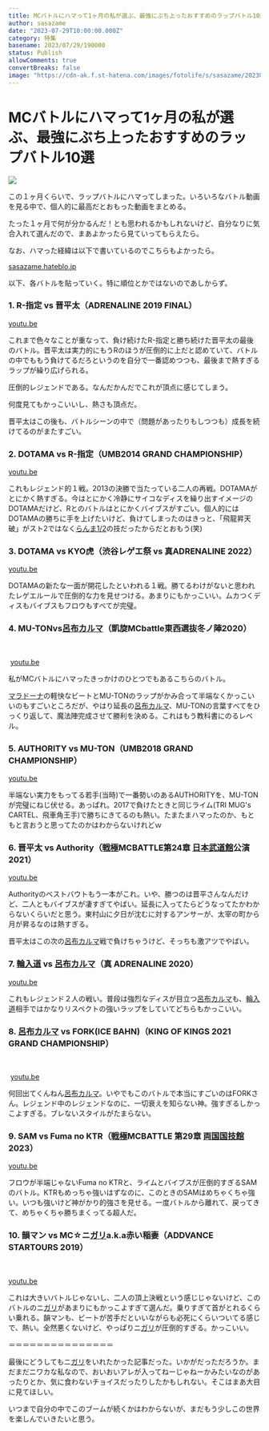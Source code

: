 ```yaml
---
title: MCバトルにハマって1ヶ月の私が選ぶ、最強にぶち上ったおすすめのラップバトル10選
author: sasazame
date: "2023-07-29T10:00:00.000Z"
category: 特集
basename: 2023/07/29/190000
status: Publish
allowComments: true
convertBreaks: false
image: "https://cdn-ak.f.st-hatena.com/images/fotolife/s/sasazame/20230727/20230727195904.png"
---
```

# MCバトルにハマって1ヶ月の私が選ぶ、最強にぶち上ったおすすめのラップバトル10選

![](https://cdn-ak.f.st-hatena.com/images/fotolife/s/sasazame/20230727/20230727195904.png)

この１ヶ月くらいで、ラップバトルにハマってしまった。いろいろなバトル動画を見る中で、個人的に最高だとおもった動画をまとめる。

たった１ヶ月で何が分かるんだ！とも思われるかもしれないけど、自分なりに気合入れて選んだので、まあよかったら見ていってもらえたら。

なお、ハマった経緯は以下で書いているのでこちらもよかったら。

[sasazame.hateblo.jp](https://sasazame.hateblo.jp/entry/2023/07/29/100000)

<!-- Extended Body -->

以下、各バトルを貼っていく。特に順位とかではないのであしからず。

### 1\. R-指定 vs 晋平太（ADRENALINE 2019 FINAL）

[youtu.be](https://youtu.be/Xsw-o2-7668)

これまで色々なことが重なって、負け続けたR-指定と勝ち続けた晋平太の最後のバトル。晋平太は実力的にもうRのほうが圧倒的に上だと認めていて、バトルの中でももう負けてるだろというのを自分で一番認めつつも、最後まで熱すぎるラップが繰り広げられる。

圧倒的レジェンドである。なんだかんだでこれが頂点に感じてしまう。

何度見てもかっこいいし、熱さも頂点だ。

晋平太はこの後も、バトルシーンの中で（問題があったりもしつつも）成長を続けてるのがまたすごい。

### 2\. DOTAMA vs R-指定（UMB2014 GRAND CHAMPIONSHIP）

[youtu.be](https://youtu.be/jOPWapsV3bc)

これもレジェンド的１戦。2013の決勝で当たっている二人の再戦。DOTAMAがとにかく熱すぎる。今はとにかく冷静にサイコなディスを繰り出すイメージのDOTAMAだけど、Rとのバトルはとにかくバイブスがすごい。個人的にはDOTAMAの勝ちに手を上げたいけど、負けてしまったのはきっと、「飛龍昇天破」がスト2ではなく[らんま1/2](https://d.hatena.ne.jp/keyword/%A4%E9%A4%F3%A4%DE1/2)の技だったからだとおもう(笑)

### 3\. DOTAMA vs KYO虎（渋谷レゲエ祭 vs 真ADRENALINE 2022）

[youtu.be](https://youtu.be/b6vNkuTb_0A)

DOTAMAの新たな一面が開花したといわれる１戦。勝てるわけがないと思われたレゲエルールで圧倒的な力を見せつける。あまりにもかっこいい。ムカつくディスもバイブスもフロウもすべてが完璧。

### 4\. MU-TONvs[呂布カルマ](https://d.hatena.ne.jp/keyword/%CF%A4%C9%DB%A5%AB%A5%EB%A5%DE)（凱旋MCbattle東西選抜冬ノ陣2020）

 [](https://youtu.be/4wWCgRO1JOo)

 [](https://youtu.be/4wWCgRO1JOo)[youtu.be](https://youtu.be/e384BWkmv_g)

私がMCバトルにハマったきっかけのひとつでもあるこちらのバトル。

[マラドーナ](https://d.hatena.ne.jp/keyword/%A5%DE%A5%E9%A5%C9%A1%BC%A5%CA)の軽快なビートとMU-TONのラップがかみ合って半端なくかっこいいのもすごいところだが、やはり延長の[呂布カルマ](https://d.hatena.ne.jp/keyword/%CF%A4%C9%DB%A5%AB%A5%EB%A5%DE)、MU-TONの言葉すべてをひっくり返して、魔法陣完成させて勝利を決める。これはもう教科書にのるレベル。

### 5\. AUTHORITY vs MU-TON（UMB2018 GRAND CHAMPIONSHIP）

[youtu.be](https://youtu.be/4wWCgRO1JOo)

半端ない実力をもってる若手(当時)で一番勢いのあるAUTHORITYを、MU-TONが完璧にねじ伏せる。あっぱれ。2017で負けたときと同じライム(TRI MUG's CARTEL、飛車角王手)で勝ちにきてるのも熱い。たまたまハマったのか、もともと言おうと思ってたのかはわからないけれどｗ

### 6\. 晋平太 vs Authority（[戦極](https://d.hatena.ne.jp/keyword/%C0%EF%B6%CB)MCBATTLE第24章 [日本武道館](https://d.hatena.ne.jp/keyword/%C6%FC%CB%DC%C9%F0%C6%BB%B4%DB)公演 2021）

[youtu.be](https://youtu.be/UcV2wUr-7z8)

Authorityのベストバウトもう一本がこれ。いや、勝つのは晋平さんなんだけど、二人ともバイブスが凄すぎてやばい。延長に入ってたらどうなってたかわからないくらいだと思う。東村山に夕日が沈むに対するアンサーが、太宰の町から月が昇るなのは熱すぎる。

晋平太はこの次の[呂布カルマ](https://d.hatena.ne.jp/keyword/%CF%A4%C9%DB%A5%AB%A5%EB%A5%DE)戦で負けちゃうけど、そっちも激アツでやばい。

### 7\. [輪入道](https://d.hatena.ne.jp/keyword/%CE%D8%C6%FE%C6%BB) vs [呂布カルマ](https://d.hatena.ne.jp/keyword/%CF%A4%C9%DB%A5%AB%A5%EB%A5%DE)（真 ADRENALINE 2020）

[youtu.be](https://youtu.be/zZKs16YhDY8)

これもレジェンド２人の戦い。普段は強烈なディスが目立つ[呂布カルマ](https://d.hatena.ne.jp/keyword/%CF%A4%C9%DB%A5%AB%A5%EB%A5%DE)も、[輪入道](https://d.hatena.ne.jp/keyword/%CE%D8%C6%FE%C6%BB)相手ではかなりリスペクトの強いラップをしていてどちらもかっこいい。

### 8\. [呂布カルマ](https://d.hatena.ne.jp/keyword/%CF%A4%C9%DB%A5%AB%A5%EB%A5%DE) vs FORK(ICE BAHN)（KING OF KINGS 2021 GRAND CHAMPIONSHIP）

 [](https://youtu.be/zZKs16YhDY8)

 [](https://youtu.be/zZKs16YhDY8)[youtu.be](https://youtu.be/j7TydDDRgXQ)

何回出てくんねん[呂布カルマ](https://d.hatena.ne.jp/keyword/%CF%A4%C9%DB%A5%AB%A5%EB%A5%DE)。いやでもこのバトルで本当にすごいのはFORKさん。レジェンド中のレジェンドなのに、一切衰えを知らない神。強すぎるしかっこよすぎる。ブレないスタイルがたまらない。

### 9\. SAM vs Fuma no KTR（[戦極](https://d.hatena.ne.jp/keyword/%C0%EF%B6%CB)MCBATTLE 第29章 [両国国技館](https://d.hatena.ne.jp/keyword/%CE%BE%B9%F1%B9%F1%B5%BB%B4%DB) 2023）

[youtu.be](https://youtu.be/HNFUVULoBPo)

フロウが半端じゃないFuma no KTRと、ライムとバイブスが圧倒的すぎるSAMのバトル。KTRもめっちゃ強いはずなのに、このときのSAMはめちゃくちゃ強い。いつも強いけど神がかり的強さを見せる。一度バトルから離れて、戻ってきて、めちゃくちゃ勝ちまくってる超人だ。

### 10\. 韻マン vs MC☆ニ[ガリ](https://d.hatena.ne.jp/keyword/%A5%AC%A5%EA)a.k.a赤い稲妻（ADDVANCE STARTOURS 2019）

 [](https://youtu.be/zZKs16YhDY8)

[youtu.be](https://youtu.be/9tJtJgkbCtU)

これは大きいバトルじゃないし、二人の頂上決戦という感じじゃないけど、このバトルのニ[ガリ](https://d.hatena.ne.jp/keyword/%A5%AC%A5%EA)があまりにもかっこよすぎて選んだ。乗りすぎて首がとれるくらい乗れる。韻マンも、ビートが苦手だといいながらも必死にくらいついてる感じで、熱い。全然悪くないけど、やっぱりニ[ガリ](https://d.hatena.ne.jp/keyword/%A5%AC%A5%EA)が圧倒的すぎる。かっこいい。

＝＝＝＝＝＝＝＝＝＝＝＝＝＝＝

最後にどうしてもニ[ガリ](https://d.hatena.ne.jp/keyword/%A5%AC%A5%EA)をいれたかった記事だった。いかがだっただろうか。まだまだニワカな私なので、おいおいアレが入ってねーじゃねーかみたいなのがあったりとか、気に食わないチョイスだったりしたかもしれない。そこはまあ大目に見てほしい。

いつまで自分の中でこのブームが続くかはわからないが、まだもう少しこの世界を楽しんでいきたいと思う。